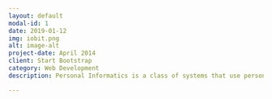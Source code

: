 ```yaml
---
layout: default
modal-id: 1
date: 2019-01-12
img: iobit.png
alt: image-alt
project-date: April 2014
client: Start Bootstrap
category: Web Development
description: Personal Informatics is a class of systems that use personal data to improve knowledge of oneself. These systems are commonly designed for specific tasks, using sensors to offload the effort from the user to the system. We suggest exploring a new strategy self-logging equipment that is inexpensive, multi-purpose, and embeddable. By creating a tool with a generic interface, we enable people to have more control and customization than traditional systems while still alleviating the user's workload. We propose I/O Bits - simple modules with physical interaction components and an e-paper display. Individuals can use these modules to manually track a wide variety of activities and phenomena throughout their daily lives. The display shows visualizations of the user's data to support reflection and insights during tracking. The modules are small and low-power, allowing them to be integrated into a diverse range of everyday environments. This allows our system to support spontaneous, flexible, and user-driven tracking that is not restricted by sensors or mobile devices. In submission (late-breaking-work) main-author 

---
```

